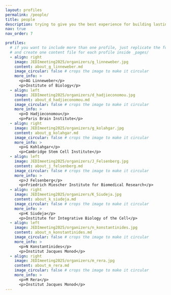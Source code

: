 ```yaml
---
layout: profiles
permalink: /people/
title: people 
description: trying to give you the best experience for building lasting networks
nav: true
nav_order: 7

profiles:
  # if you want to include more than one profile, just replicate the following block
  # and create one content file for each profile inside _pages/
  - align: right
    image: JEDImeeting2025/organizers/g_linneweber.jpg
    content: about_g_linneweber.md
    image_circular: false # crops the image to make it circular
    more_info: >
      <p>AG Linneweber</p>
      <p>Institute of Biology</p>
  - align: left
    image: JEDImeeting2025/organizers/d_hadjieconomou.jpg
    content: about_d_hadjieconomou.md
    image_circular: false # crops the image to make it circular
    more_info: >
      <p>D Hadjieconomou</p>
      <p>Paris Brain Institute</p>
  - align: right
    image: JEDImeeting2025/organizers/g_kolahgar.jpg
    content: about_g_kolahgar.md
    image_circular: false # crops the image to make it circular
    more_info: >
      <p>G Kohlahgar</p>
      <p>Cambridge Stem Cell Institute</p>
  - align: left
    image: JEDImeeting2025/organizers/J_Felsenberg.jpg
    content: about_j_felsenberg.md
    image_circular: false # crops the image to make it circular
    more_info: >
      <p>J Felsenberg</p>
      <p>Friedrich Miescher Institute for Biomedical Research</p>
  - align: right
    image: JEDImeeting2025/organizers/K_Siudeja.jpg
    content: about_k_siudeja.md
    image_circular: false # crops the image to make it circular
    more_info: >
      <p>K Siudeja</p>
      <p>Institute for Integrative Biology of the Cell</p>
  - align: left
    image: JEDImeeting2025/organizers/n_konstantinides.jpg
    content: about_n_konstantinides.md
    image_circular: false # crops the image to make it circular
    more_info: >
      <p>N Konstantinides</p>
      <p>Institut Jacques Monod</p>
  - align: right
    image: JEDImeeting2025/organizers/m_rera.jpg
    content: about_m_rera.md
    image_circular: false # crops the image to make it circular
    more_info: >
      <p>M Rera</p>
      <p>Institut Jacques Monod</p>
---
```

